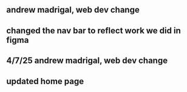 ## andrew madrigal, web dev change
## changed the nav bar to reflect work we did in figma

## 4/7/25 andrew madrigal, web dev change
## updated home page